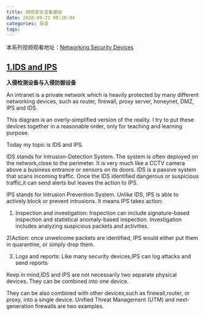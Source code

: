 ```yaml
---
title: 网络安全设备基础
date: 2020-09-21 00:28:04
categories: 英语
tags:
---
```


本系列视频观看地址：[Networking Security Devices](https://www.youtube.com/watch?v=cMH4yGE73iQ&list=PLSNNzog5eyds5VyHxsbeh6LRMVkjnvm15)

## [1.IDS and IPS](https://www.youtube.com/watch?v=cMH4yGE73iQ&list=PLSNNzog5eyds5VyHxsbeh6LRMVkjnvm15)

**入侵检测设备与入侵防御设备**

An intranet is a private network which is heavily protected  by many different networking devices, such as router, firewall, proxy server, honeynet, DMZ, IPS and IDS. 

This diagram is an overly-simplified version of the reality. I try to put these devices together in a reasonable order, only  for teaching and learning purpose.

<!--more-->

Today my topic is IDS and IPS.

IDS stands for Intrusion-Detection System. The system is often deployed on the network,close to the perimeter. It is very much like a CCTV camera above a business entrance or sensors on its doors. IDS is a passive system that scans incoming traffic. Once the IDS identified dangerous or suspicious traffic,it can send alerts but leaves the action to IPS.

IPS stands for Intrusion Prevention System. Unlike IDS, IPS is able to actively block or prevent intrusions. It means IPS takes action:

1) Inspection and investigation: Inspection can include signature-based inspection and statistical anomaly-based inspection. Investigation includes analyzing suspicious packets and activities.

2)Action: once unwelcome packets are identified, IPS would either put them in quarantine, or simply drop them.

3) Logs and reports: Like many security devices,IPS can log attacks and send reports

Keep in mind,IDS and IPS are not necessarily two separate physical devices. They can be combined into one device.

They can be also combined with other devices,such as firewall,router, or proxy, into a single device. Unified Threat Management (UTM) and next-generation firewalls are two examples.

